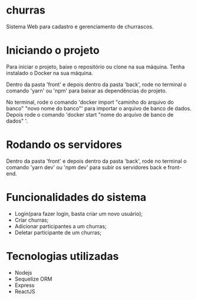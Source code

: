 # churras
Sistema Web para cadastro e gerenciamento de churrascos.

# Iniciando o projeto

Para iniciar o projeto, baixe o repositório ou clone na sua máquina. 
Tenha instalado o Docker na sua máquina. 

Dentro da pasta 'front' e depois dentro da pasta 'back', rode no terminal o comando 'yarn' ou 'npm' para baixar as dependências do projeto.

No terminal, rode o comando 'docker import "caminho do arquivo do banco" "novo nome do banco"' para importar o arquivo de banco de dados. Depois rode o comando 'docker start "nome do arquivo de banco de dados" '. 


# Rodando os servidores

Dentro da pasta 'front' e depois dentro da pasta 'back', rode no terminal o comando 'yarn dev' ou 'npm dev' para subir os servidores back e front-end. 

# Funcionalidades do sistema 

- Login(para fazer login, basta criar um novo usuário); 
- Criar churras; 
- Adicionar participantes a um churras;
- Deletar participante de um churras; 

# Tecnologias utilizadas

- Nodejs
- Sequelize ORM 
- Express 
- ReactJS
